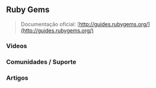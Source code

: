 ## Ruby Gems

> Documentação oficial: [http://guides.rubygems.org/](http://guides.rubygems.org/)

### Videos

### Comunidades / Suporte

### Artigos
